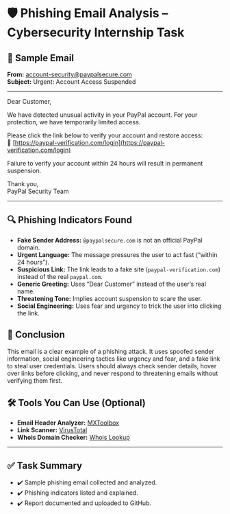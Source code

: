 # 🛡️ Phishing Email Analysis – Cybersecurity Internship Task

## 📩 Sample Email

**From:** account-security@paypalsecure.com  
**Subject:** Urgent: Account Access Suspended

---

Dear Customer,  

We have detected unusual activity in your PayPal account. For your protection, we have temporarily limited access.  

Please click the link below to verify your account and restore access:  
🔗 [https://paypal-verification.com/login](https://paypal-verification.com/login)  

Failure to verify your account within 24 hours will result in permanent suspension.  

Thank you,  
PayPal Security Team

---

## 🔍 Phishing Indicators Found

- **Fake Sender Address:** `@paypalsecure.com` is not an official PayPal domain.
- **Urgent Language:** The message pressures the user to act fast (“within 24 hours”).
- **Suspicious Link:** The link leads to a fake site (`paypal-verification.com`) instead of the real `paypal.com`.
- **Generic Greeting:** Uses “Dear Customer” instead of the user’s real name.
- **Threatening Tone:** Implies account suspension to scare the user.
- **Social Engineering:** Uses fear and urgency to trick the user into clicking the link.

## 🧠 Conclusion

This email is a clear example of a phishing attack. It uses spoofed sender information, social engineering tactics like urgency and fear, and a fake link to steal user credentials. Users should always check sender details, hover over links before clicking, and never respond to threatening emails without verifying them first.

## 🛠 Tools You Can Use (Optional)

- **Email Header Analyzer:** [MXToolbox](https://mxtoolbox.com/EmailHeaders.aspx)
- **Link Scanner:** [VirusTotal](https://www.virustotal.com/)
- **Whois Domain Checker:** [Whois Lookup](https://who.is/)

---

## ✅ Task Summary

- ✔️ Sample phishing email collected and analyzed.
- ✔️ Phishing indicators listed and explained.
- ✔️ Report documented and uploaded to GitHub.
